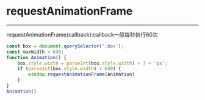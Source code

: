 # requestAnimationFrame
---
requestAnimationFrame(callback):callback一般每秒执行60次
```javascript
const box = document.querySelector('.box');
const maxWidth = 640;
function Animation() {
    box.style.width = parseInt(box.style.width) + 3 + 'px';
    if (parseInt(box.style.width) < 640) {
        window.requestAnimationFrame(Animation)
    }
}
Animation()
```